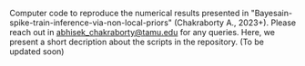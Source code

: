 Computer code to reproduce the numerical results presented in "Bayesain-spike-train-inference-via-non-local-priors" (Chakraborty A., 2023+). Please reach out in abhisek_chakraborty@tamu.edu for any queries. Here, we present a short decription about the scripts in the repository. (To be updated soon)
